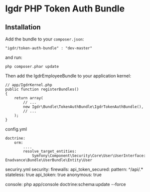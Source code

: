 Igdr PHP Token Auth Bundle
========================
Installation
------------

Add the bundle to your `composer.json`:

    "igdr/token-auth-bundle" : "dev-master"

and run:

    php composer.phar update

Then add the IgdrEmployeeBundle to your application kernel:

    // app/IgdrKernel.php
    public function registerBundles()
    {
        return array(
            // ...
            new Igdr\Bundle\TokenAuthBundle\IgdrTokenAuthBundle(),
            // ...
        );
    }

config.yml

    doctrine:
        orm:
            ....
            resolve_target_entities:
                Symfony\Component\Security\Core\User\UserInterface: Enadvance\Bundle\UserBundle\Entity\User

securiry.yml
    security:
        firewalls:
            api_token_secured:
                pattern:  ^/api/.*
                stateless:    true
                api_token: true
                anonymous: true


console:
    php app/console doctrine:schema:update --force